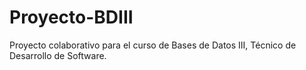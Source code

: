 # Proyecto-BDIII
Proyecto colaborativo para el curso de Bases de Datos III, Técnico de Desarrollo de Software.
